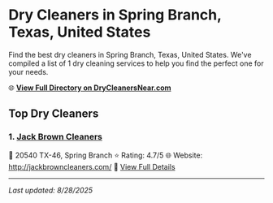 # Dry Cleaners in Spring Branch, Texas, United States

Find the best dry cleaners in Spring Branch, Texas, United States. We've compiled a list of 1 dry cleaning services to help you find the perfect one for your needs.

🌐 **[View Full Directory on DryCleanersNear.com](https://drycleanersnear.com/city/US/Texas/Spring%20Branch)**

## Top Dry Cleaners

### 1. [Jack Brown Cleaners](https://drycleanersnear.com/dryCleaner/689bf25b010bf80bea4b0954/jack-brown-cleaners)
📍 20540 TX-46, Spring Branch
⭐ Rating: 4.7/5
🌐 Website: http://jackbrowncleaners.com/
🔗 [View Full Details](https://drycleanersnear.com/dryCleaner/689bf25b010bf80bea4b0954/jack-brown-cleaners)


---

*Last updated: 8/28/2025*

